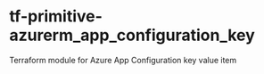 # tf-primitive-azurerm_app_configuration_key
Terraform module for Azure App Configuration key value item
